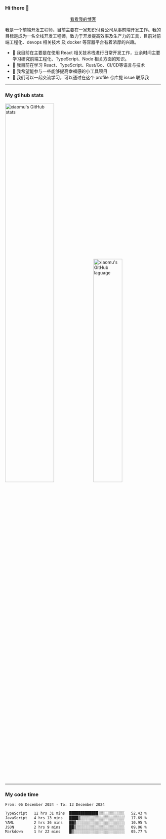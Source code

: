 ### Hi there 👋

<p align="center">
  <a href="https://blog.realjacket.fun">看看我的博客</a>
</p>

我是一个前端开发工程师，目前主要在一家知识付费公司从事前端开发工作。我的目标是成为一名全栈开发工程师，致力于开发提高效率及生产力的工具，目前对前端工程化、devops 相关技术 及 docker 等容器平台有着浓厚的兴趣。

- 🔭 我目前在主要是在使用 React 相关技术栈进行日常开发工作，业余时间主要学习研究前端工程化、TypeScript、Node 相关方面的知识。
- 🌱 我目前在学习 React、TypeScript、Rust/Go、CI/CD等语言与技术
- 👯 我希望能参与一些能够提高幸福感的小工具项目
- 💬 我们可以一起交流学习，可以通过在这个 profile 仓库提 issue 联系我

***

### My gtihub stats

<a><img src="https://github-readme-stats-git-masterrstaa-rickstaa.vercel.app/api?username=real-jacket&&show_icons=true" title="xiaomu's GitHub stats" alt="xiaomu's GitHub stats" style="width:56%;"/></a>
<a><img src="https://github-readme-stats-git-masterrstaa-rickstaa.vercel.app/api/top-langs/?username=real-jacket&layout=compact" title="xiaomu's GitHub laguage" alt="xiaomu's GitHub laguage" style="width:43%;"/><a/>

***

### My code time

<!--START_SECTION:waka-->

```txt
From: 06 December 2024 - To: 13 December 2024

TypeScript   12 hrs 31 mins  █████████████░░░░░░░░░░░░   52.43 %
JavaScript   4 hrs 13 mins   ████▒░░░░░░░░░░░░░░░░░░░░   17.69 %
YAML         2 hrs 36 mins   ██▓░░░░░░░░░░░░░░░░░░░░░░   10.95 %
JSON         2 hrs 9 mins    ██▒░░░░░░░░░░░░░░░░░░░░░░   09.06 %
Markdown     1 hr 22 mins    █▒░░░░░░░░░░░░░░░░░░░░░░░   05.77 %
```

<!--END_SECTION:waka-->
